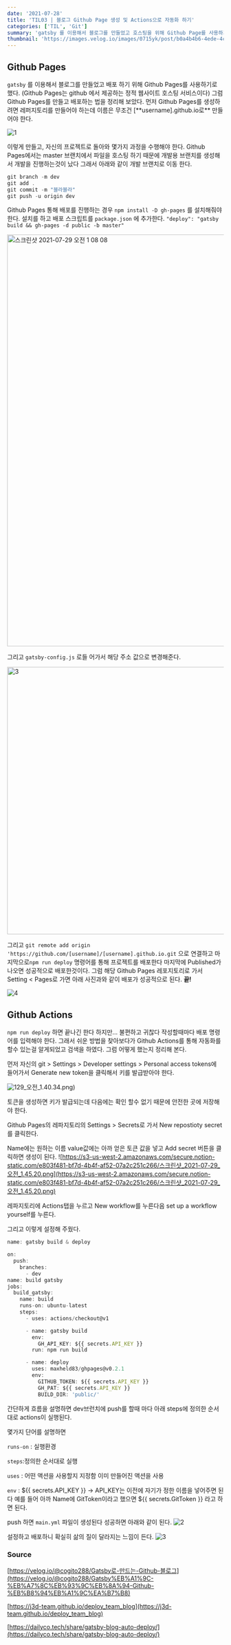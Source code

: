 ```yaml
---
date: '2021-07-28'
title: 'TIL03 | 블로그 Github Page 생성 및 Actions으로 자동화 하기'
categories: ['TIL', 'Git']
summary: 'gatsby 를 이용해서 블로그를 만들었고 호스팅을 위해 Github Page를 사용하기로 했다.'
thumbnail: 'https://images.velog.io/images/0715yk/post/b0a4b4b6-4ede-4c8c-9a40-02b36e0f5b6f/unnamed.jpg'
---
```


## Github Pages

`gatsby` 를 이용해서 블로그를 만들었고 배포 하기 위해 Github Pages를 사용하기로 했다. (Github Pages는 github 에서 제공하는 정적 웹사이트 호스팅 서비스이다) 그럼 Github Pages를 만들고 배포하는 법을 정리해 보았다.
먼저 Github Pages를 생성하려면 레퍼지토리를 만들어야 하는데 이름은 무조건 [**username].github.io로\*\* 만들어야 한다.

![1](https://user-images.githubusercontent.com/60437099/127360912-8cf3abc4-9cdb-4612-9b3e-ee1b398e1008.png)

이렇게 만들고, 자신의 프로젝트로 돌아와 몇가지 과정을 수행해야 한다. Github Pages에서는 master 브랜치에서 파일을 호스팅 하기 때문에 개발용 브랜치를 생성해서 개발을 진행하는것이 났다 그래서 아래와 같이 개발 브랜치로 이동 한다.

```jsx
git branch -m dev
git add .
git commit -m "블라블라"
git push -u origin dev
```

Github Pages 통해 배포를 진행하는 경우 `npm install -D gh-pages` 를 설치해줘야 한다. 설치를 하고 배포 스크립트를 `package.json` 에 추가한다. `"deploy": "gatsby build && gh-pages -d public -b master"`

<img width="958" alt="스크린샷 2021-07-29 오전 1 08 08" src="https://user-images.githubusercontent.com/60437099/127360946-61286056-9d4f-41ab-ab28-006a7f40d41d.png">

그리고 `gatsby-config.js` 로들 어가서 해당 주소 값으로 변경해준다.

<img width="622" alt="3" src="https://user-images.githubusercontent.com/60437099/127361027-e099a2f6-e3ca-4c9f-a728-430b10fe24ad.png">

그리고 `git remote add origin 'https://github.com/[username]/[username].github.io.git` 으로 연결하고 마지막으로`npm run deploy` 명령어를 통해 프로젝트를 배포한다 마지막에 Published가 나오면 성공적으로 배포한것이다. 그럼 해당 Github Pages 레포지토리로 가서 Setting < Pages로 가면 아래 사진과와 같이 배포가 성공적으로 된다. **끝!**

![4](https://user-images.githubusercontent.com/60437099/127361075-3326eeb6-471d-490c-9272-fb3d771e01b1.png)

## Github Actions

`npm run deploy` 하면 끝나긴 한다 하지만... 불편하고 귀찮다 작성할때마다 배포 명령어를 입력해야 한다. 그래서 쉬운 방법을 찾아보다가 Github Actions를 통해 자동화를 할수 있는걸 알게되었고 검색을 하였다. 그럼 어떻게 했는지 정리해 본다.

먼저 자신의 git > Settings > Developer settings > Personal access tokens에 들어가서 Generate new token을 클릭해서 키를 발급받아야 한다.

![1](https://user-images.githubusercontent.com/60437099/127365862-da7ccba5-82f7-4b11-a5a7-8dd1ef42cfe1.png)29\_오전\_1.40.34.png)

토큰을 생성하면 키가 발급되는데 다음에는 확인 할수 없기 때문에 안전한 곳에 저장해야 한다.

Github Pages의 레파지토리의 Settings > Secrets로 가서 New repostioty secret를 클릭한다.

Name에는 원하는 이름 value값에는 아까 얻은 토큰 값을 넣고 Add secret 버튼을 클릭하면 생성이 된다.
![https://s3-us-west-2.amazonaws.com/secure.notion-static.com/e803f481-bf7d-4b4f-af52-07a2c251c266/스크린샷_2021-07-29_오전_1.45.20.png](https://s3-us-west-2.amazonaws.com/secure.notion-static.com/e803f481-bf7d-4b4f-af52-07a2c251c266/스크린샷_2021-07-29_오전_1.45.20.png)

레파지토리에 Actions탭을 누르고 New workflow를 누른다음 set up a workflow yourself를 누른다.

그리고 이렇게 설정해 주웠다.

```jsx
name: gatsby build & deploy

on:
  push:
    branches:
      - dev
name: build gatsby
jobs:
  build_gatsby:
    name: build
    runs-on: ubuntu-latest
    steps:
      - uses: actions/checkout@v1

      - name: gatsby build
        env:
          GH_API_KEY: ${{ secrets.API_KEY }}
        run: npm run build

      - name: deploy
        uses: maxheld83/ghpages@v0.2.1
        env:
          GITHUB_TOKEN: ${{ secrets.API_KEY }}
          GH_PAT: ${{ secrets.API_KEY }}
          BUILD_DIR: 'public/'
```

간단하게 흐름을 설명하면 dev브런치에 push를 할때 마다 아래 steps에 정의한 순서대로 actions이 실행된다.

몇가지 단어를 설명하면

`runs-on` : 실행환경

`steps`:정의한 순서대로 실행

`uses` : 어떤 액션을 사용할지 지정함 이미 만들어진 액션을 사용

`env` : ${{ secrets.API_KEY }} → API_KEY는 이전에 자기가 정한 이름을 넣어주면 된다 예를 들어 아까 Name에 GitToken이라고 했으면 ${{ secrets.GitToken }} 라고 하면 된다.

push 하면 `main.yml` 파일이 생성된다 성공하면 아래와 같이 된다.
![2](https://user-images.githubusercontent.com/60437099/127365945-819b0d97-f48a-46f1-8f55-fd19dd38b55a.png)

설정하고 배포하니 확실히 삶의 질이 달라지는 느낌이 든다.
![3](https://user-images.githubusercontent.com/60437099/127366054-12094ff1-74ec-4cd0-9fa0-8d34a27b51e4.png)

### Source

[https://velog.io/@cogito288/Gatsby로-만드는-Github-블로그](https://velog.io/@cogito288/Gatsby%EB%A1%9C-%EB%A7%8C%EB%93%9C%EB%8A%94-Github-%EB%B8%94%EB%A1%9C%EA%B7%B8)

[https://j3d-team.github.io/deploy_team_blog](https://j3d-team.github.io/deploy_team_blog)

[https://dailyco.tech/share/gatsby-blog-auto-deploy/](https://dailyco.tech/share/gatsby-blog-auto-deploy/)
